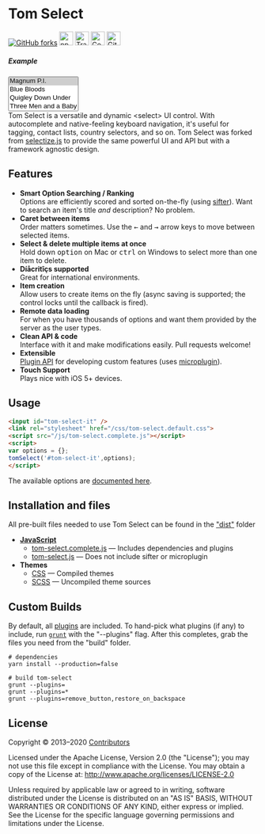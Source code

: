 
<div class="text-center">
<h1 class="display-2 mt-5">Tom Select</h1>

<a href="https://github.com/orchidjs/tom-select" class="m-1 d-inline-block"><img alt="GitHub forks" src="https://img.shields.io/github/forks/orchidjs/tom-select?label=Github%20forks&style=for-the-badge&color=007ec6"></a>
<a href="https://www.npmjs.com/package/tom-select" class="m-1 d-inline-block"><img alt="npmjs.org" style="height:28px" src="https://img.shields.io/npm/v/tom-select.svg?style=for-the-badge&color=007ec6"></a>
<a href="https://travis-ci.org/orchidjs/tom-select" class="m-1 d-inline-block"><img alt="Travis.org" style="height:28px" src="https://img.shields.io/travis/orchidjs/tom-select?style=for-the-badge"></a>
<a href="https://coveralls.io/github/orchidjs/tom-select" class="m-1 d-inline-block"><img alt="Coveralls Coverage" style="height:28px" src="https://img.shields.io/coveralls/github/orchidjs/tom-select?color=4c1&style=for-the-badge"></a>
<a href="https://github.com/orchidjs/tom-select/issues" class="m-1 d-inline-block"><img alt="GitHub Issues" style="height:28px" src="https://img.shields.io/github/issues/orchidjs/tom-select?style=for-the-badge"></a>
</div>


<div class="row py-5">
<div class="col-lg-6 offset-lg-3 col-md-8 offset-md-2 mx-auto">
<h5 class="mt-3">Example</h5>
<link rel="stylesheet" href="/css/tom-select.bootstrap4.css">
<select id="select-tags" multiple placeholder="Best movies and TV shows">
	<option selected>Magnum P.I.</option>
	<option>Blue Bloods</option>
	<option>Quigley Down Under</option>
	<option>Three Men and a Baby</option>
	<option>Mr. Baseball</option>
</select>
<script>
tomSelect("#select-tags",{
	plugins: ['remove_button'],
	create: true,
});
</script>
</div>
</div>

<div class="lead my-5">
Tom Select is a versatile and dynamic &lt;select&gt; UI control.
With autocomplete and native-feeling keyboard navigation, it's useful for tagging, contact lists, country selectors, and so on.
Tom Select was forked from <a href="/docs/selectize.js/">selectize.js</a> to provide the same powerful UI and API but with a framework agnostic design.
</div>




## Features

- **Smart Option Searching / Ranking**<br>Options are efficiently scored and sorted on-the-fly (using [sifter](https://github.com/brianreavis/sifter.js)). Want to search an item's title *and* description? No problem.
- **Caret between items**<br>Order matters sometimes. Use the <kbd>&larr;</kbd> and <kbd>&rarr;</kbd> arrow keys to move between selected items.</li>
- **Select &amp; delete multiple items at once**<br>Hold down <kbd>option</kbd> on Mac or <kbd>ctrl</kbd> on Windows to select more than one item to delete.
- **Díåcritîçs supported**<br>Great for international environments.
- **Item creation**<br>Allow users to create items on the fly (async saving is supported; the control locks until the callback is fired).
- **Remote data loading**<br>For when you have thousands of options and want them provided by the server as the user types.
- **Clean API &amp; code**<br>Interface with it and make modifications easily. Pull requests welcome!
- **Extensible**<br> [Plugin API](docs/plugins.md) for developing custom features (uses [microplugin](https://github.com/brianreavis/microplugin.js)).
- **Touch Support**<br> Plays nice with iOS 5+ devices.

## Usage

```html
<input id="tom-select-it" />
<link rel="stylesheet" href="/css/tom-select.default.css">
<script src="/js/tom-select.complete.js"></script>
<script>
var options = {};
tomSelect('#tom-select-it',options);
</script>
```

The available options are [documented here](docs).


## Installation and files

All pre-built files needed to use Tom Select can be found in the ["dist"](https://github.com/orchidjs/tom-select/tree/master/dist) folder

<!--and at [cdnjs](https://cdnjs.com/libraries/selectize.js). -->


- [**JavaScript**](https://github.com/orchidjs/tom-select/tree/master/dist/js)
	- [tom-select.complete.js](https://github.com/orchidjs/tom-select/tree/master/dist/js/tom-select.complete.js) — Includes dependencies and plugins
	- [tom-select.js](https://github.com/orchidjs/tom-select/tree/master/dist/js/tom-select.js) — Does not include sifter or microplugin
- **Themes**
	- [CSS](https://github.com/orchidjs/tom-select/tree/master/dist/css) — Compiled themes
	- [SCSS](https://github.com/orchidjs/tom-select/tree/master/dist/scss) — Uncompiled theme sources


## Custom Builds

By default, all [plugins](/docs/plugins.md) are included. To hand-pick what plugins (if any) to include, run [`grunt`](http://gruntjs.com/) with the "--plugins" flag. After this completes, grab the files you need from the "build" folder.

```shell
# dependencies
yarn install --production=false

# build tom-select
grunt --plugins=
grunt --plugins=*
grunt --plugins=remove_button,restore_on_backspace
```


## License

Copyright &copy; 2013–2020 [Contributors](https://github.com/orchidjs/tom-select/graphs/contributors)

Licensed under the Apache License, Version 2.0 (the "License"); you may not use this file except in compliance with the License. You may obtain a copy of the License at: http://www.apache.org/licenses/LICENSE-2.0

Unless required by applicable law or agreed to in writing, software distributed under the License is distributed on an "AS IS" BASIS, WITHOUT WARRANTIES OR CONDITIONS OF ANY KIND, either express or implied. See the License for the specific language governing permissions and limitations under the License.
